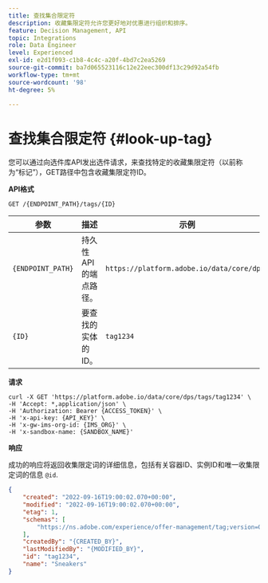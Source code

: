 ```yaml
---
title: 查找集合限定符
description: 收藏集限定符允许您更好地对优惠进行组织和排序。
feature: Decision Management, API
topic: Integrations
role: Data Engineer
level: Experienced
exl-id: e2d1f093-c1b8-4c4c-a20f-4bd7c2ea5269
source-git-commit: ba7d065523116c12e22eec300df13c29d92a54fb
workflow-type: tm+mt
source-wordcount: '98'
ht-degree: 5%

---
```


# 查找集合限定符 {#look-up-tag}

您可以通过向选件库API发出选件请求，来查找特定的收藏集限定符（以前称为“标记”），GET路径中包含收藏集限定符ID。

**API格式**

```http
GET /{ENDPOINT_PATH}/tags/{ID}
```

| 参数 | 描述 | 示例 |
| --------- | ----------- | ------- |
| `{ENDPOINT_PATH}` | 持久性API的端点路径。 | `https://platform.adobe.io/data/core/dps/` |
| `{ID}` | 要查找的实体的ID。 | `tag1234` |

**请求**

```shell
curl -X GET 'https://platform.adobe.io/data/core/dps/tags/tag1234' \
-H 'Accept: *,application/json' \
-H 'Authorization: Bearer {ACCESS_TOKEN}' \
-H 'x-api-key: {API_KEY}' \
-H 'x-gw-ims-org-id: {IMS_ORG}' \
-H 'x-sandbox-name: {SANDBOX_NAME}'
```

**响应**

成功的响应将返回收集限定词的详细信息，包括有关容器ID、实例ID和唯一收集限定词的信息 `@id`.

```json
{
    "created": "2022-09-16T19:00:02.070+00:00",
    "modified": "2022-09-16T19:00:02.070+00:00",
    "etag": 1,
    "schemas": [
        "https://ns.adobe.com/experience/offer-management/tag;version=0.1"
    ],
    "createdBy": "{CREATED_BY}",
    "lastModifiedBy": "{MODIFIED_BY}",
    "id": "tag1234",
    "name": "Sneakers"
}
```
